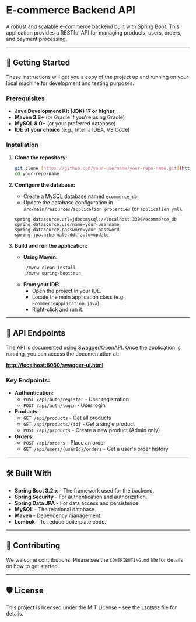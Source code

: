 # E-commerce Backend API

A robust and scalable e-commerce backend built with Spring Boot. This application provides a RESTful API for managing products, users, orders, and payment processing.

---

## 🚀 Getting Started

These instructions will get you a copy of the project up and running on your local machine for development and testing purposes.

### Prerequisites

* **Java Development Kit (JDK) 17 or higher**
* **Maven 3.8+** (or Gradle if you're using Gradle)
* **MySQL 8.0+** (or your preferred database)
* **IDE of your choice** (e.g., IntelliJ IDEA, VS Code)

### Installation

1.  **Clone the repository:**
    ```bash
    git clone [https://github.com/your-username/your-repo-name.git](https://github.com/your-username/your-repo-name.git)
    cd your-repo-name
    ```

2.  **Configure the database:**
    * Create a MySQL database named `ecommerce_db`.
    * Update the database configuration in `src/main/resources/application.properties` (or `application.yml`).
    ```properties
    spring.datasource.url=jdbc:mysql://localhost:3306/ecommerce_db
    spring.datasource.username=your-username
    spring.datasource.password=your-password
    spring.jpa.hibernate.ddl-auto=update
    ```

3.  **Build and run the application:**
    * **Using Maven:**
      ```bash
      ./mvnw clean install
      ./mvnw spring-boot:run
      ```
    * **From your IDE:**
      * Open the project in your IDE.
      * Locate the main application class (e.g., `EcommerceApplication.java`).
      * Right-click and run it.

---

## 🧩 API Endpoints

The API is documented using Swagger/OpenAPI. Once the application is running, you can access the documentation at:

**[http://localhost:8080/swagger-ui.html](http://localhost:8080/swagger-ui.html)**

### Key Endpoints:

* **Authentication:**
    * `POST /api/auth/register` - User registration
    * `POST /api/auth/login` - User login
* **Products:**
    * `GET /api/products` - Get all products
    * `GET /api/products/{id}` - Get a single product
    * `POST /api/products` - Create a new product (Admin only)
* **Orders:**
    * `POST /api/orders` - Place an order
    * `GET /api/users/{userId}/orders` - Get a user's order history

---

## 🛠️ Built With

* **Spring Boot 3.2.x** - The framework used for the backend.
* **Spring Security** - For authentication and authorization.
* **Spring Data JPA** - For data access and persistence.
* **MySQL** - The relational database.
* **Maven** - Dependency management.
* **Lombok** - To reduce boilerplate code.

---

## 🤝 Contributing

We welcome contributions! Please see the `CONTRIBUTING.md` file for details on how to get started.

---

## 🛡️ License

This project is licensed under the MIT License - see the `LICENSE` file for details.
